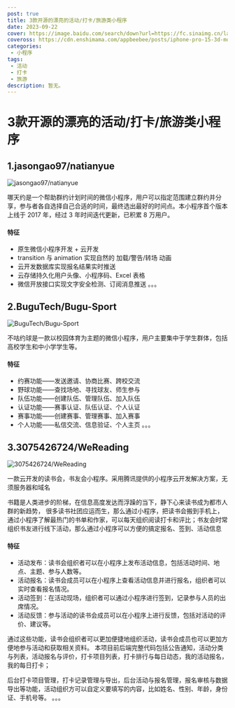 ```yaml
---
post: true
title: 3款开源的漂亮的活动/打卡/旅游类小程序
date: 2023-09-22
cover: https://image.baidu.com/search/down?url=https://fc.sinaimg.cn/large/6364aa43gy1hld939y9w0j20k00dcafg.jpg
coveross: https://cdn.enshimama.com/appbeebee/posts/iphone-pro-15-3d-mockups-free.gif
categories:
 - 小程序
tags:
 - 活动
 - 打卡
 - 旅游
description: 暂无。
---
```

# 3款开源的漂亮的活动/打卡/旅游类小程序

## 1.jasongao97/natianyue
![jasongao97/natianyue](https://image.baidu.com/search/down?url=https://fc.sinaimg.cn/large/6364aa43gy1hld8r1awk9j20k00dc42m.jpg)

哪天约是一个帮助群约计划时间的微信小程序，用户可以指定范围建立群约并分享，参与者各自选择自己合适的时间，最终选出最好的时间点。本小程序首个版本上线于 2017 年，经过 3 年时间迭代更新，已积累 8 万用户。

#### 特征
- 原生微信小程序开发 + 云开发
- transition 与 animation 实现自然的 加载/警告/转场 动画
- 云开发数据库实现报名结果实时推送
- 云存储持久化用户头像、小程序码、Excel 表格
- 微信开放接口实现文字安全检测、订阅消息推送
。。。

<ArticleLink via="post" :work="{
    title: 'jasongao97/natianyue',
    view: 'https://github.com/jasongao97/natianyue/',
    qrcode: 'https://image.baidu.com/search/down?url=https://fc.sinaimg.cn/large/6364aa43gy1hld8qncn9qj203c03ct8p.jpg',
    github: 'jasongao97/natianyue',
    coveross: '',
    beecode: '', //备用下载的文章 id
    viewtit: '二维码预览',
    wxwords: '',
    }" />

## 2.BuguTech/Bugu-Sport
![BuguTech/Bugu-Sport](https://image.baidu.com/search/down?url=https://fc.sinaimg.cn/large/6364aa43gy1hld939y9w0j20k00dcafg.jpg)

不咕约球是一款以校园体育为主题的微信小程序，用户主要集中于学生群体，包括高校学生和中小学学生等。

#### 特征
- 约赛功能——发送邀请、协商比赛、跨校交流
- 野球功能——查找场地、寻找球友、师生参与
- 队伍功能——创建队伍、管理队伍、加入队伍
- 认证功能——赛事认证、队伍认证、个人认证
- 赛事功能——创建赛事、管理赛事、加入赛事
- 个人功能——私信交流、信息验证、个人主页
。。。

<ArticleLink via="post" :work="{
    title: 'BuguTech/Bugu-Sport',
    view: 'https://github.com/BuguTech/Bugu-Sport/',
    qrcode: 'https://image.baidu.com/search/down?url=https://fc.sinaimg.cn/large/6364aa43gy1hld93seua7j20by0by3zb.jpg',
    github: 'BuguTech/Bugu-Sport',
    coveross: '',
    beecode: '', //备用下载的文章 id
    viewtit: '二维码预览',
    wxwords: '',
    }" />

## 3.3075426724/WeReading
![3075426724/WeReading](https://image.baidu.com/search/down?url=https://fc.sinaimg.cn/large/6364aa43gy1hlpfy7tx1kj21400qo7qc.jpg)

一款云开发的读书会，书友会小程序。采用腾讯提供的小程序云开发解决方案，无须服务器和域名

书籍是人类进步的阶梯，在信息高度发达而浮躁的当下，静下心来读书成为都市人群的新趋势， 很多读书社团应运而生，那么通过小程序，把读书会搬到手机上，通过小程序了解最热门的书单和作家，可以每天组织阅读打卡和评比；书友会时常组织书友进行线下活动，那么通过小程序可以方便的搞定报名、签到、活动信息

#### 特征
- 活动发布：读书会组织者可以在小程序上发布活动信息，包括活动时间、地点、主题、参与人数等。 
- 活动报名：读书会成员可以在小程序上查看活动信息并进行报名，组织者可以实时查看报名情况。 
- 活动签到：在活动现场，组织者可以通过小程序进行签到，记录参与人员的出席情况。 
- 活动反馈：参与活动的读书会成员可以在小程序上进行反馈，包括对活动的评价、建议等。 

通过这些功能，读书会组织者可以更加便捷地组织活动，读书会成员也可以更加方便地参与活动和获取相关资料。 
本项目前后端完整代码包括公告通知，活动分类与列表，活动报名与评价，打卡项目列表，打卡排行与每日动态，我的活动报名，我的每日打卡；

后台打卡项目管理，打卡记录管理与导出，后台活动与报名管理，报名审核与数据导出等功能，活动组织方可以自定义要填写的内容，比如姓名、性别、年龄，身份证、手机号等。
。。。

<ArticleLink via="post" :work="{
    title: '3075426724/WeReading',
    view: 'https://github.com/3075426724/WeReading/',
    qrcode: 'https://image.baidu.com/search/down?url=https://fc.sinaimg.cn/large/6364aa43gy1hlpfy7syk3j208308eab0.jpg',
    github: '3075426724/WeReading',
    coveross: '',
    beecode: '', //备用下载的文章 id
    viewtit: '二维码预览',
    wxwords: '',
    }" />